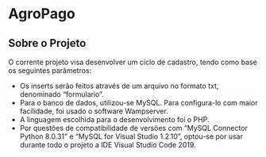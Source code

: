 # AgroPago

## Sobre o Projeto
  O corrente projeto visa desenvolver um ciclo de cadastro, tendo como base os seguintes parâmetros: 
  <ul>
  <li>Os inserts serão feitos através de um arquivo no formato txt, denominado “formulario”. </li>
  <li>Para o banco de dados, utilizou-se MySQL. Para configura-lo com maior facilidade, foi usado o software Wampserver. </li>
  <li>A linguagem escolhida para o desenvolvimento foi o PHP. </li>
  <li>Por questões de compatibilidade de versões com “MySQL Connector Python 8.0.31” e “MySQL for Visual Studio 1.2.10”, optou-se por usar durante todo o projeto a IDE Visual Studio Code 2019. </li>
  </ul>
